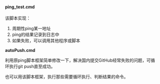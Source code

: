 #### ping_test.cmd

该脚本实现：

1. 周期性ping某一地址
2. ping的结果记录到日志中
3. 如果失败，可以调用其他程序或脚本



**autoPush.cmd** 

利用原ping脚本框架简单修改一下，解决国内提交GitHub经常失败的问题，可循环执行git push直至成功。



也可以用该脚本框架，执行那些需要循环执行、判断结果的命令。



